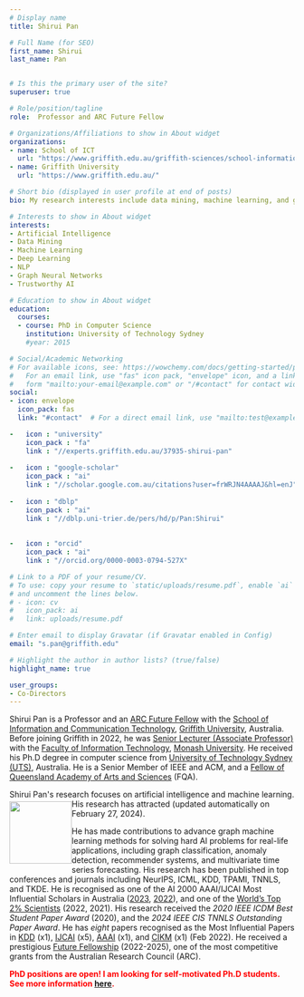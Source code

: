 ```yaml
---
# Display name
title: Shirui Pan

# Full Name (for SEO)
first_name: Shirui
last_name: Pan


# Is this the primary user of the site?
superuser: true

# Role/position/tagline
role:  Professor and ARC Future Fellow

# Organizations/Affiliations to show in About widget
organizations:
- name: School of ICT
  url: "https://www.griffith.edu.au/griffith-sciences/school-information-communication-technology"
- name: Griffith University
  url: "https://www.griffith.edu.au/"

# Short bio (displayed in user profile at end of posts)
bio: My research interests include data mining, machine learning, and graph  analysis.

# Interests to show in About widget
interests:
- Artificial Intelligence
- Data Mining
- Machine Learning
- Deep Learning
- NLP
- Graph Neural Networks
- Trustworthy AI

# Education to show in About widget
education:
  courses:
  - course: PhD in Computer Science
    institution: University of Technology Sydney
    #year: 2015

# Social/Academic Networking
# For available icons, see: https://wowchemy.com/docs/getting-started/page-builder/#icons
#   For an email link, use "fas" icon pack, "envelope" icon, and a link in the
#   form "mailto:your-email@example.com" or "/#contact" for contact widget.
social:
- icon: envelope
  icon_pack: fas
  link: "#contact"  # For a direct email link, use "mailto:test@example.org".

-   icon : "university"
    icon_pack : "fa"
    link : "//experts.griffith.edu.au/37935-shirui-pan"
    
-   icon : "google-scholar"
    icon_pack : "ai"
    link : "//scholar.google.com.au/citations?user=frWRJN4AAAAJ&hl=enJ"
    
-   icon : "dblp"
    icon_pack : "ai"
    link : "//dblp.uni-trier.de/pers/hd/p/Pan:Shirui"
    
    
-   icon : "orcid"
    icon_pack : "ai"
    link : "//orcid.org/0000-0003-0794-527X"

# Link to a PDF of your resume/CV.
# To use: copy your resume to `static/uploads/resume.pdf`, enable `ai` icons in `params.toml`, 
# and uncomment the lines below.
# - icon: cv
#   icon_pack: ai
#   link: uploads/resume.pdf

# Enter email to display Gravatar (if Gravatar enabled in Config)
email: "s.pan@griffith.edu"

# Highlight the author in author lists? (true/false)
highlight_name: true

user_groups:
- Co-Directors
---
```




Shirui Pan is a Professor and an [ARC Future Fellow](https://www.arc.gov.au/news-publications/media/media-releases/outstanding-mid-career-researchers-conduct-research-benefit-australia) with the [School of Information and Communication Technology](https://www.griffith.edu.au/griffith-sciences/school-information-communication-technology), [Griffith University](https://www.griffith.edu.au/), Australia. Before joining Griffith in 2022, he was [Senior Lecturer (Associate Professor)](https://en.wikipedia.org/wiki/Senior_lecturer#:~:text=In%20most%20UK%2C%20New%20Zealand,equivalent%20to%20the%20North%20American%20%22) with the [Faculty of Information Technology](https://www.monash.edu/it), [Monash University](https://www.monash.edu/). He received his Ph.D degree in computer science from [University of Technology Sydney (UTS)](https://www.uts.edu.au/), Australia. He is a Senior Member of IEEE and ACM, and a [Fellow of Queensland Academy of Arts and Sciences](https://www.qldacademy.org.au/dbpage.php?pg=view&dbase=members&id=116429) (FQA).


Shirui Pan's research focuses on artificial intelligence and machine learning.  His research has attracted <a href='https://scholar.google.com/citations?user=frWRJN4AAAAJ'><img align="left" style="display: block; margin: 3pt auto" width="110" height="110" src="https://img.shields.io/endpoint?url=https%3A%2F%2Fshiruipan.github.io%2Fpost%2Fcitation.json&logo=GoogleScholar&labelColor=f6f6f6&color=orange"></a> (updated automatically on February 27, 2024).

He has made contributions to advance graph machine learning methods for solving hard AI problems for real-life applications, including graph classification, anomaly detection, recommender systems, and multivariate time series forecasting. His research has been published in top conferences and journals including NeurIPS, ICML, KDD, TPAMI, TNNLS, and TKDE.  He is recognised as one of the AI 2000 AAAI/IJCAI Most Influential Scholars in Australia ([2023](../../post/ai2000-2023.png), [2022](../../post/ai2000-2022.png)), and one of the [World’s Top 2\% Scientists](https://elsevier.digitalcommonsdata.com/datasets/btchxktzyw/3) (2022, 2021). His research received the *2020 IEEE ICDM Best Student Paper Award* (2020), and the *2024 IEEE CIS TNNLS Outstanding Paper Award*. He has *eight* papers recognised as the Most Influential Papers in [KDD](https://www.paperdigest.org/2022/02/most-influential-kdd-papers-2022-02/) (x1), [IJCAI](https://www.paperdigest.org/2022/02/most-influential-ijcai-papers-2022-02/) (x5), [AAAI](https://www.paperdigest.org/2022/02/most-influential-aaai-papers-2022-02/) (x1), and [CIKM](https://www.paperdigest.org/2022/02/most-influential-cikm-papers-2022-02/) (x1) (Feb 2022). He received a prestigious [Future Fellowship](https://www.arc.gov.au/news-publications/media/media-releases/outstanding-mid-career-researchers-conduct-research-benefit-australia) (2022-2025),  one of the most competitive grants from the Australian Research Council (ARC). 







 <span style="color:red"><b>   PhD positions are open! I am looking for self-motivated Ph.D students.   See more information [here](../../post/phd-position). </b> </span>
 
